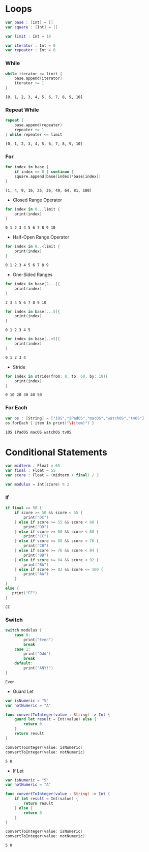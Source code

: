 # Loops
```swift
var base : [Int] = []
var square : [Int] = []

var limit : Int = 10

var iterator : Int = 0
var repeater : Int = 0
```
### While
```swift
while iterator <= limit {
    base.append(iterator)
    iterator += 1
}
```
```
[0, 1, 2, 3, 4, 5, 6, 7, 8, 9, 10]
```

### Repeat While
```swift
repeat {
    base.append(repeater)
    repeater += 1
} while repeater <= limit
```
```
[0, 1, 2, 3, 4, 5, 6, 7, 8, 9, 10]
```

### For
```swift
for index in base {
    if index == 0 { continue }
    square.append(base[index]*base[index])
}
```
```
[1, 4, 9, 16, 25, 36, 49, 64, 81, 100]
```

- Closed Range Operator
```swift
for index in 0...limit {
    print(index) 
}
```
```
0 1 2 3 4 5 6 7 8 9 10
```

- Half-Open Range Operator
```swift
for index in 0..<limit {
    print(index)
}
```
```
0 1 2 3 4 5 6 7 8 9
```

- One-Sided Ranges
```swift
for index in base[2...]{
    print(index)
}
```
```
2 3 4 5 6 7 8 9 10
```

```swift
for index in base[...5]{
    print(index)
}
```
```
0 1 2 3 4 5
```

```swift
for index in base[..<5]{
    print(index)
}
```
```
0 1 2 3 4 
```

- Stride
```swift
for index in stride(from: 0, to: 60, by: 10){
    print(index)
}
```
```
0 10 20 30 40 50
```

### For Each
```swift
var os : [String] = ["iOS","iPadOS","macOS","watchOS","tvOS"]
os.forEach { item in print("\(item)") }
```
```
iOS iPadOS macOS watchOS tvOS
```

# Conditional Statements
```swift
var midterm : Float = 65
var final : Float = 55
var score : Float = (midterm + final) / 2

var modulus = Int(score) % 2
```

### If
```swift
if final >= 50 {
    if score >= 50 && score < 55 {
        print("DC")
    } else if score >= 55 && score < 60 {
        print("DD")
    } else if score >= 60 && score < 68 {
        print("CC")
    } else if score >= 68 && score < 76 {
        print("CB")
    } else if score >= 76 && score < 84 {
        print("BB")
    } else if score >= 84 && score < 92 {
        print("BA")
    } else if score >= 92 && score <= 100 {
        print("AA")
    }
}
else {
   print("FF")
}
```
```
CC
```

### Switch
```swift
switch modulus {
    case 0:
        print("Even")
        break
    case 1:
        print("Odd")
        break
    default:
        print("ANY!")
}
```
```
Even
```
- Guard Let
```swift
var isNumeric = "5"
var notNumeric = "A"

func convertToInteger(value : String) -> Int {
    guard let result = Int(value) else {
        return 0
    }
    return result
}
```
```swift
convertToInteger(value: isNumeric)
convertToInteger(value: notNumeric)
```
```
5 0
```

- If Let
```swift
var isNumeric = "5"
var notNumeric = "A"

func convertToInteger(value : String) -> Int {
    if let result = Int(value) {
        return result
    } else {
        return 0
    }
}
```
```swift
convertToInteger(value: isNumeric)
convertToInteger(value: notNumeric)
```
```
5 0
```
